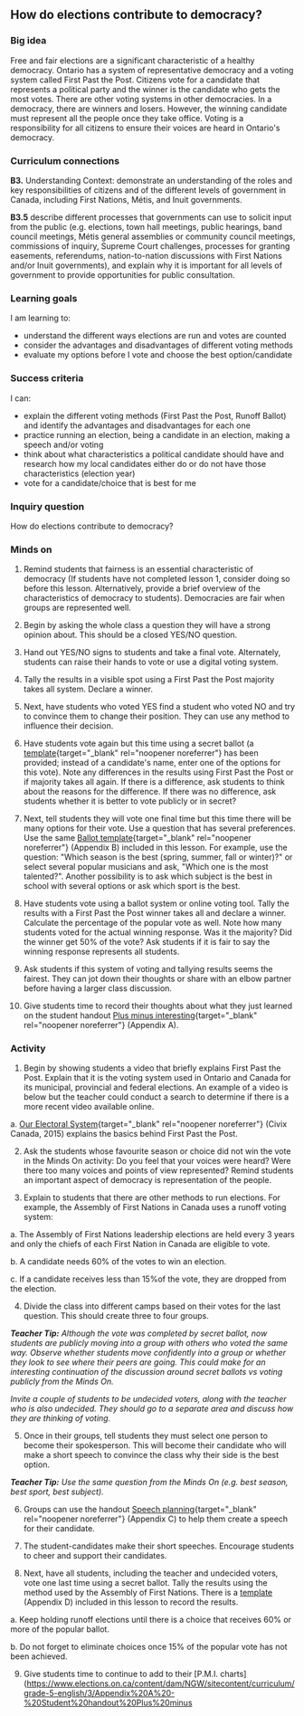 ﻿## How do elections contribute to democracy?

### Big idea

Free and fair elections are a significant characteristic of a healthy democracy. Ontario has a system of representative democracy and a voting system called First Past the Post. Citizens vote for a candidate that represents a political party and the winner is the candidate who gets the most votes. There are other voting systems in other democracies. In a democracy, there are winners and losers. However, the winning candidate must represent all the people once they take office. Voting is a responsibility for all citizens to ensure their voices are heard in Ontario's democracy. 

### Curriculum connections

**B3.** Understanding Context: demonstrate an understanding of the roles and key responsibilities of citizens and of the different levels of government in Canada, including First Nations, Métis, and Inuit governments. 

**B3.5** describe different processes that governments can use to solicit input from the public (e.g. elections, town hall meetings, public hearings, band council meetings, Métis general assemblies or community council meetings, commissions of inquiry, Supreme Court challenges, processes for granting easements, referendums, nation-to-nation discussions with First Nations and/or Inuit governments), and explain why it is important for all levels of government to provide opportunities for public consultation.

### Learning goals

I am learning to:

- understand the different ways elections are run and votes are counted
- consider the advantages and disadvantages of different voting methods
- evaluate my options before I vote and choose the best option/candidate

### Success criteria

I can:

- explain the different voting methods (First Past the Post, Runoff Ballot) and identify the advantages and disadvantages for each one
- practice running an election, being a candidate in an election, making a speech and/or voting
- think about what characteristics a political candidate should have and research how my local candidates either do or do not have those characteristics (election year)
- vote for a candidate/choice that is best for me

### Inquiry question

How do elections contribute to democracy?

### Minds on

1. Remind students that fairness is an essential characteristic of democracy (If students have not completed lesson 1, consider doing so before this lesson. Alternatively, provide a brief overview of the characteristics of democracy to students). Democracies are fair when groups are represented well.

2. Begin by asking the whole class a question they will have a strong opinion about. This should be a closed YES/NO question.

3. Hand out YES/NO signs to students and take a final vote. Alternately, students can raise their hands to vote or use a digital voting system.

4. Tally the results in a visible spot using a First Past the Post majority takes all system. Declare a winner.

5. Next, have students who voted YES find a student who voted NO and try to convince them to change their position. They can use any method to influence their decision.

6. Have students vote again but this time using a secret ballot (a [template](https://www.elections.on.ca/content/dam/NGW/sitecontent/curriculum/grade-5-english/3/Appendix%20B%20-%20Printable%20material%20Ballot%20template.pdf "Opens in a new tab"){target="_blank" rel="noopener noreferrer"} has been provided; instead of a candidate's name, enter one of the options for this vote). Note any differences in the results using First Past the Post or if majority takes all again. If there is a difference, ask students to think about the reasons for the difference. If there was no difference, ask students whether it is better to vote publicly or in secret?

7. Next, tell students they will vote one final time but this time there will be many options for their vote. Use a question that has several preferences. Use the same [Ballot template](https://www.elections.on.ca/content/dam/NGW/sitecontent/curriculum/grade-5-english/3/Appendix%20B%20-%20Printable%20material%20Ballot%20template.pdf "Opens in a new tab"){target="_blank" rel="noopener noreferrer"} (Appendix B) included in this lesson. For example, use the question: "Which season is the best (spring, summer, fall or winter)?" or select several popular musicians and ask, "Which one is the most talented?". Another possibility is to ask which subject is the best in school with several options or ask which sport is the best.

8. Have students vote using a ballot system or online voting tool. Tally the results with a First Past the Post winner takes all and declare a winner. Calculate the percentage of the popular vote as well. Note how many students voted for the actual winning response. Was it the majority? Did the winner get 50% of the vote? Ask students if it is fair to say the winning response represents all students.

9. Ask students if this system of voting and tallying results seems the fairest. They can jot down their thoughts or share with an elbow partner before having a larger class discussion.

10. Give students time to record their thoughts about what they just learned on the student handout [Plus minus interesting](https://www.elections.on.ca/content/dam/NGW/sitecontent/curriculum/grade-5-english/3/Appendix%20A%20-%20Student%20handout%20Plus%20minus%20interesting.pdf "Opens in a new tab"){target="_blank" rel="noopener noreferrer"} (Appendix A).

### Activity

1. Begin by showing students a video that briefly explains First Past the Post. Explain that it is the voting system used in Ontario and Canada for its municipal, provincial and federal elections. An example of a video is below but the teacher could conduct a search to determine if there is a more recent video available online.

a. [Our Electoral System](https://www.youtube.com/watch?v=USK3Q4rsgnw "Opens in a new tab"){target="_blank" rel="noopener noreferrer"} (Civix Canada, 2015) explains the basics behind First Past the Post.

2. Ask the students whose favourite season or choice did not win the vote in the Minds On activity: Do you feel that your voices were heard? Were there too many voices and points of view represented? Remind students an important aspect of democracy is representation of the people.

3. Explain to students that there are other methods to run elections. For example, the Assembly of First Nations in Canada uses a runoff voting system:

a. The Assembly of First Nations leadership elections are held every 3 years and only the chiefs of each First Nation in Canada are eligible to vote.

b. A candidate needs 60% of the votes to win an election.

c. If a candidate receives less than 15%of the vote, they are dropped from the election.

4. Divide the class into different camps based on their votes for the last question. This should create three to four groups.

***Teacher Tip:** Although the vote was completed by secret ballot, now students are publicly moving into a group with others who voted the same way. Observe whether students move confidently into a group or whether they look to see where their peers are going. This could make for an interesting continuation of the discussion around secret ballots vs voting publicly from the Minds On.*

*Invite a couple of students to be undecided voters, along with the teacher who is also undecided. They should go to a separate area and discuss how they are thinking of voting.*

5. Once in their groups, tell students they must select one person to become their spokesperson. This will become their candidate who will make a short speech to convince the class why their side is the best option.

***Teacher Tip:** Use the same question from the Minds On (e.g. best season, best sport, best subject).*

6. Groups can use the handout [Speech planning](https://www.elections.on.ca/content/dam/NGW/sitecontent/curriculum/grade-5-english/3/Appendix%20C%20-%20Student%20handout%20Speech%20planning.pdf "Opens in a new tab"){target="_blank" rel="noopener noreferrer"} (Appendix C) to help them create a speech for their candidate.

7. The student-candidates make their short speeches. Encourage students to cheer and support their candidates.

8. Next, have all students, including the teacher and undecided voters, vote one last time using a secret ballot. Tally the results using the method used by the Assembly of First Nations. There is a [template](https://www.elections.on.ca/content/dam/NGW/sitecontent/curriculum/grade-5-english/3/Appendix%20D%20-%20Printable%20material%20Runoff%20tally%20sheet.pdf)
(Appendix D) included in this lesson to record the results.

a. Keep holding runoff elections until there is a choice that receives 60% or more of the popular ballot.

b. Do not forget to eliminate choices once 15% of the popular vote has not been achieved.

9. Give students time to continue to add to their [P.M.I. charts](https://www.elections.on.ca/content/dam/NGW/sitecontent/curriculum/grade-5-english/3/Appendix%20A%20-%20Student%20handout%20Plus%20minus
